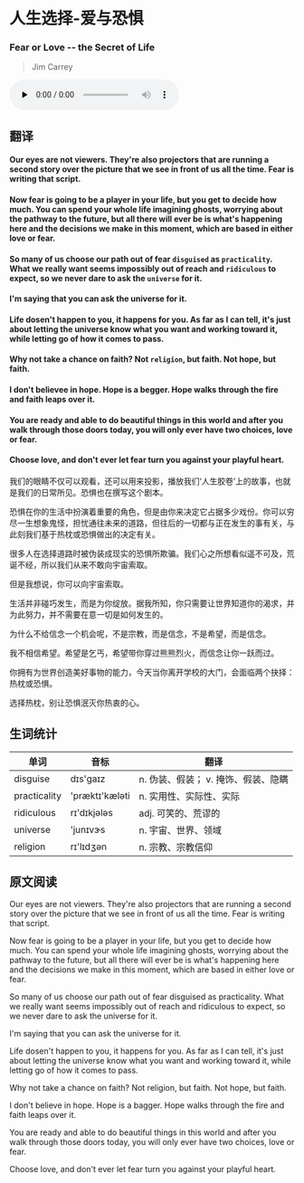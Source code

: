 # 人生选择-爱与恐惧
### Fear or Love -- the Secret of Life
>Jim Carrey

<audio id="audio" controls="" controlsList="nodownload" oncontextmenu="return false" preload="none">
    <source id="mp3" src="../audio/2019-January/Fear or Love.mp3">
</audio>

## 翻译
#### Our eyes are not viewers. They're also projectors that are running a second story over the picture that we see in front of us all the time. Fear is writing that script.

#### Now fear is going to be a player in your life, but you get to decide how much. You can spend your whole life imagining ghosts, worrying about the pathway to the future, but all there will ever be is what's happening here and the decisions we make in this moment, which are based in either love or fear.

#### So many of us choose our path out of fear `disguised` as `practicality`. What we really want seems impossibly out of reach and `ridiculous` to expect, so we never dare to ask the `universe` for it.

#### I'm saying that you can ask the universe for it.

#### Life dosen't happen to you, it happens for you. As far as I can tell, it's just about letting the universe know what you want and working toward it, while letting go of how it comes to pass.

#### Why not take a chance on faith? Not `religion`, but faith. Not hope, but faith.

#### I don't believee in hope. Hope is a begger. Hope walks through the fire and faith leaps over it.

#### You are ready and able to do beautiful things in this world and after you walk through those doors today, you will only ever have two choices, love or fear.

#### Choose love, and don't ever let fear turn you against your playful heart.


我们的眼睛不仅可以观看，还可以用来投影，播放我们‘人生胶卷’上的故事，也就是我们的日常所见。恐惧也在撰写这个剧本。

恐惧在你的生活中扮演着重要的角色，但是由你来决定它占据多少戏份。你可以穷尽一生想象鬼怪，担忧通往未来的道路，但往后的一切都与正在发生的事有关，与此刻我们基于热枕或恐惧做出的决定有关。

很多人在选择道路时被伪装成现实的恐惧所欺骗。我们心之所想看似遥不可及，荒诞不经，所以我们从来不敢向宇宙索取。

但是我想说，你可以向宇宙索取。

生活并非碰巧发生，而是为你绽放。据我所知，你只需要让世界知道你的渴求，并为此努力，并不需要在意一切是如何发生的。

为什么不给信念一个机会呢，不是宗教，而是信念，不是希望，而是信念。

我不相信希望。希望是乞丐，希望带你穿过熊熊烈火，而信念让你一跃而过。

你拥有为世界创造美好事物的能力，今天当你离开学校的大门，会面临两个抉择：热枕或恐惧。

选择热枕，别让恐惧泯灭你热衷的心。


## 生词统计
| 单词 | 音标 | 翻译 |
|-|-|-|
| disguise | dɪs'ɡaɪz | n. 伪装、假装； v. 掩饰、假装、隐瞒 |
| practicality | 'præktɪ'kæləti | n. 实用性、实际性、实际 |
| ridiculous | rɪ'dɪkjələs | adj. 可笑的、荒谬的 |
| universe | 'junɪvɝs | n. 宇宙、世界、领域 |
| religion | rɪ'lɪdʒən | n. 宗教、宗教信仰 |

## 原文阅读
Our eyes are not viewers. They're also projectors that are running a second story over the picture that we see in front of us all the time. Fear is writing that script.

Now fear is going to be a player in your life, but you get to decide how much. You can spend your whole life imagining ghosts, worrying about the pathway to the future, but all there will ever be is what's happening here and the decisions we make in this moment, which are based in either love or fear.

So many of us choose our path out of fear disguised as practicality. What we really want seems impossibly out of reach and ridiculous to expect, so we never dare to ask the universe for it.

I'm saying that you can ask the universe for it.

Life dosen't happen to you, it happens for you. As far as I can tell, it's just about letting the universe know what you want and working toward it, while letting go of how it comes to pass.

Why not take a chance on faith? Not religion, but faith. Not hope, but faith.

I don't believe in hope. Hope is a bagger. Hope walks through the fire and faith leaps over it.

You are ready and able to do beautiful things in this world and after you walk through those doors today, you will only ever have two choices, love or fear.

Choose love, and don't ever let fear turn you against your playful heart. 
